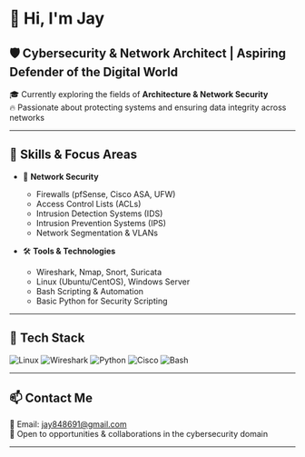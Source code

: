 # 👋 Hi, I'm Jay

## 🛡️ Cybersecurity & Network Architect | Aspiring Defender of the Digital World

🎓 Currently exploring the fields of **Architecture & Network Security**  
🔥 Passionate about protecting systems and ensuring data integrity across networks

---

## 🧠 Skills & Focus Areas

- 🔐 **Network Security**  
  - Firewalls (pfSense, Cisco ASA, UFW)
  - Access Control Lists (ACLs)
  - Intrusion Detection Systems (IDS)
  - Intrusion Prevention Systems (IPS)
  - Network Segmentation & VLANs

- 🛠️ **Tools & Technologies**
  - Wireshark, Nmap, Snort, Suricata
  - Linux (Ubuntu/CentOS), Windows Server
  - Bash Scripting & Automation
  - Basic Python for Security Scripting

---

## 🧰 Tech Stack

![Linux](https://img.shields.io/badge/Linux-FCC624?style=for-the-badge&logo=linux&logoColor=black)
![Wireshark](https://img.shields.io/badge/Wireshark-1679A7?style=for-the-badge&logo=wireshark&logoColor=white)
![Python](https://img.shields.io/badge/Python-3776AB?style=for-the-badge&logo=python&logoColor=white)
![Cisco](https://img.shields.io/badge/Cisco-1BA0D7?style=for-the-badge&logo=cisco&logoColor=white)
![Bash](https://img.shields.io/badge/Bash-4EAA25?style=for-the-badge&logo=gnubash&logoColor=white)



---

## 📫 Contact Me

📧 Email: [jay848691@gmail.com](mailto:jay848691@gmail.com)  
📍 Open to opportunities & collaborations in the cybersecurity domain

---

